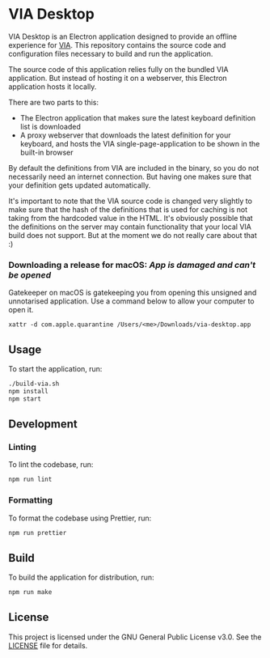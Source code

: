 # VIA Desktop

VIA Desktop is an Electron application designed to provide an offline experience for [VIA](https://github.com/the-via/app). This repository contains the source code and configuration files necessary to build and run the application.

The source code of this application relies fully on the bundled VIA application. But instead of hosting it on a webserver, this Electron application hosts it locally.

There are two parts to this:

- The Electron application that makes sure the latest keyboard definition list is downloaded
- A proxy webserver that downloads the latest definition for your keyboard, and hosts the VIA single-page-application to be shown in the built-in browser

By default the definitions from VIA are included in the binary, so you do not necessarily need an internet connection. But having one makes sure that your definition gets updated automatically.

It's important to note that the VIA source code is changed very slightly to make sure that the hash of the definitions that is used for caching is not taking from the hardcoded value in the HTML. It's obviously possible that the definitions on the server may contain functionality that your local VIA build does not support. But at the moment we do not really care about that :)

### Downloading a release for macOS: _App is damaged and can't be opened_

Gatekeeper on macOS is gatekeeping you from opening this unsigned and unnotarised application. Use a command below to allow your computer to open it.

```
xattr -d com.apple.quarantine /Users/<me>/Downloads/via-desktop.app
```


## Usage

To start the application, run:

```sh
./build-via.sh
npm install
npm start
```

## Development

### Linting

To lint the codebase, run:

```sh
npm run lint
```

### Formatting

To format the codebase using Prettier, run:

```sh
npm run prettier
```

## Build

To build the application for distribution, run:

```sh
npm run make
```

## License

This project is licensed under the GNU General Public License v3.0. See the [LICENSE](LICENSE) file for details.
